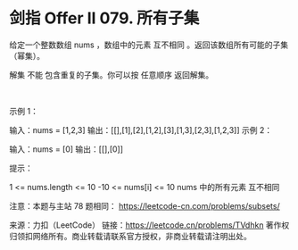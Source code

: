 # 剑指 Offer II 079. 所有子集

给定一个整数数组 nums ，数组中的元素 互不相同 。返回该数组所有可能的子集（幂集）。

解集 不能 包含重复的子集。你可以按 任意顺序 返回解集。

 

示例 1：

输入：nums = [1,2,3]
输出：[[],[1],[2],[1,2],[3],[1,3],[2,3],[1,2,3]]
示例 2：

输入：nums = [0]
输出：[[],[0]]
 

提示：

1 <= nums.length <= 10
-10 <= nums[i] <= 10
nums 中的所有元素 互不相同
 

注意：本题与主站 78 题相同： https://leetcode-cn.com/problems/subsets/

来源：力扣（LeetCode）
链接：https://leetcode.cn/problems/TVdhkn
著作权归领扣网络所有。商业转载请联系官方授权，非商业转载请注明出处。
